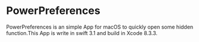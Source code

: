 # PowerPreferences

PowerPreferences is an simple App for macOS to quickly open some hidden function.This App is write in swift 3.1 and build in Xcode 8.3.3.